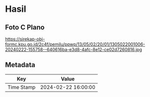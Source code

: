 # Hasil

## Foto C Plano

https://sirekap-obj-formc.kpu.go.id/2c4f/pemilu/ppwp/13/05/02/20/01/1305022001006-20240222-155758--640616ba-e3d8-4afc-8e12-ce02d7260816.jpg


## Metadata

| Key        | Value               |
| ---------- | ------------------- |
| Time Stamp | 2024-02-22 16:00:00 |



